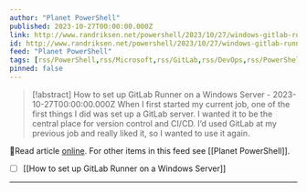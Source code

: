 ```yaml
---
author: "Planet PowerShell"
published: 2023-10-27T00:00:00.000Z
link: http://www.randriksen.net/powershell/2023/10/27/windows-gitlab-runner-setup.html
id: http://www.randriksen.net/powershell/2023/10/27/windows-gitlab-runner-setup
feed: "Planet PowerShell"
tags: [rss/PowerShell,rss/Microsoft,rss/GitLab,rss/DevOps,rss/PowerShell]
pinned: false
---
```

> [!abstract] How to set up GitLab Runner on a Windows Server - 2023-10-27T00:00:00.000Z
> When I first started my current job, one of the first things I did was set up a GitLab server. I wanted it to be the central place for version control and CI/CD. I’d used GitLab at my previous job and really liked it, so I wanted to use it again.

🔗Read article [online](http://www.randriksen.net/powershell/2023/10/27/windows-gitlab-runner-setup.html). For other items in this feed see [[Planet PowerShell]].

- [ ] [[How to set up GitLab Runner on a Windows Server]]
- - -

